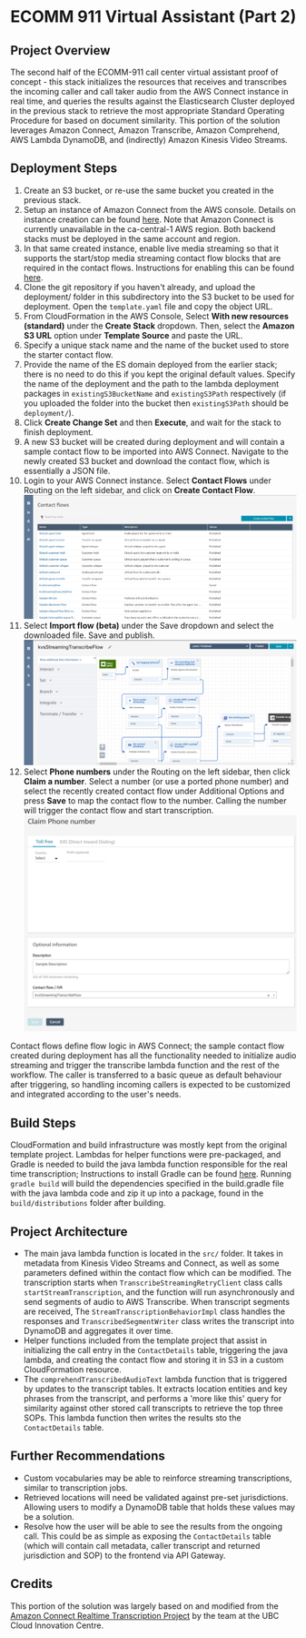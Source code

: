 # ECOMM 911 Virtual Assistant (Part 2)

## Project Overview
The second half of the ECOMM-911 call center virtual assistant proof of concept - this stack initializes the resources that receives and transcribes the incoming caller and call taker audio from the AWS Connect instance in real time, and queries the results against the Elasticsearch Cluster deployed in the previous stack to retrieve the most appropriate Standard Operating Procedure for based on document similarity. This portion of the solution leverages Amazon Connect, Amazon Transcribe, Amazon Comprehend, AWS Lambda DynamoDB, and (indirectly) Amazon Kinesis Video Streams.

## Deployment Steps
1) Create an S3 bucket, or re-use the same bucket you created in the previous stack.
2) Setup an instance of Amazon Connect from the AWS console. Details on instance creation can be found [here](https://docs.aws.amazon.com/connect/latest/adminguide/tutorial1-create-instance.html). Note that Amazon Connect is currently unavailable in the ca-central-1 AWS region. Both backend stacks must be deployed in the same account and region.
3) In that same created instance, enable live media streaming so that it supports the start/stop media streaming contact flow blocks that are required in the contact flows. Instructions for enabling this can be found [here](https://docs.aws.amazon.com/connect/latest/adminguide/enable-live-media-streams.html).
4) Clone the git repository if you haven't already, and upload the deployment/ folder in this subdirectory into the S3 bucket to be used for deployment. Open the ```template.yaml``` file and copy the object URL.
5) From CloudFormation in the AWS Console, Select **With new resources (standard)** under the **Create Stack** dropdown. Then, select the **Amazon S3 URL** option under **Template Source** and paste the URL.
6) Specify a unique stack name and the name of the bucket used to store the starter contact flow.
7) Provide the name of the ES domain deployed from the earlier stack; there is no need to do this if you kept the original default values. Specify the name of the deployment and the path to the lambda deployment packages in ```existingS3BucketName``` and ```existingS3Path``` respectively (if you uploaded the folder into the bucket then ```existingS3Path``` should be ```deployment/```).
8) Click **Create Change Set** and then **Execute**, and wait for the stack to finish deployment.
9) A new S3 bucket will be created during deployment and will contain a sample contact flow to be imported into AWS Connect. Navigate to the newly created S3 bucket and download the contact flow, which is essentially a JSON file.
10) Login to your AWS Connect instance. Select **Contact Flows** under Routing on the left sidebar, and click on **Create Contact Flow**.
![alt text](../images/create-contact-flow.png)
11) Select **Import flow (beta)** under the Save dropdown and select the downloaded file. Save and publish.
![alt text](../images/import-connect-contact-flow.png)
12) Select **Phone numbers** under the Routing on the left sidebar, then click **Claim a number**. Select a number (or use a ported phone number) and select the recently created contact flow under Additional Options and press **Save** to map the contact flow to the number. Calling the number will trigger the contact flow and start transcription.
![alt text](../images/claim-phone-number.png)

Contact flows define flow logic in AWS Connect; the sample contact flow created during deployment has all the functionality needed to initialize audio streaming and trigger the transcribe lambda function and the rest of the workflow. The caller is transferred to a basic queue as default behaviour after triggering, so handling incoming callers is expected to be customized and integrated according to the user's needs.

## Build Steps
CloudFormation and build infrastructure was mostly kept from the original template project. Lambdas for helper functions were pre-packaged, and Gradle is needed to build the java lambda function responsible for the real time transcription; Instructions to install Gradle can be found [here](https://gradle.org/install/). Running ```gradle build``` will build the dependencies specified in the build.gradle file with the java lambda code and zip it up into a package, found in the ```build/distributions``` folder after building.

## Project Architecture
* The main java lambda function is located in the ```src/``` folder. It takes in metadata from Kinesis Video Streams and Connect, as well as some parameters defined within the contact flow which can be modified. The transcription starts when ```TranscribeStreamingRetryClient``` class calls ```startStreamTranscription```, and the function will run asynchronously and send segments of audio to AWS Transcribe. When transcript segments are received, The ```StreamTranscriptionBehaviorImpl``` class handles the responses and ```TranscribedSegmentWriter``` class writes the transcript into DynamoDB and aggregates it over time.
* Helper functions included from the template project that assist in initializing the call entry in the ```ContactDetails``` table, triggering the java lambda, and creating the contact flow and storing it in S3 in a custom CloudFormation resource.
* The ```comprehendTranscribedAudioText``` lambda function that is triggered by updates to the transcript tables. It extracts location entities and key phrases from the transcript, and performs a 'more like this' query for similarity against other stored call transcripts to retrieve the top three SOPs. This lambda function then writes the results sto the ```ContactDetails``` table.

## Further Recommendations
* Custom vocabularies may be able to reinforce streaming transcriptions, similar to transcription jobs.
* Retrieved locations will need be validated against pre-set jurisdictions. Allowing users to modify a DynamoDB table that holds these values may be a solution.
* Resolve how the user will be able to see the results from the ongoing call. This could be as simple as exposing the ```ContactDetails``` table (which will contain call metadata, caller transcript and returned jurisdiction and SOP) to the frontend via API Gateway.

## Credits
This portion of the solution was largely based on and modified from the [Amazon Connect Realtime Transcription Project](https://github.com/amazon-connect/amazon-connect-realtime-transcription) by the team at the UBC Cloud Innovation Centre.